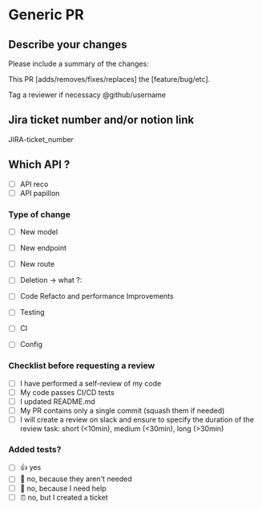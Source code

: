 # Generic PR

## Describe your changes

Please include a summary of the changes:

This PR [adds/removes/fixes/replaces] the [feature/bug/etc]. 

Tag a reviewer if necessacy  @github/username 

## Jira ticket number and/or notion link

JIRA-ticket_number

## Which API ?
- [ ] API reco
- [ ] API papillon

### Type of change
- [ ] New model
- [ ] New endpoint
- [ ] New route
- [ ] Deletion -> what ?:
- [ ] Code Refacto and performance Improvements
- [ ] Testing
- [ ] CI
- [ ] Config

      
### Checklist before requesting a review
- [ ] I have performed a self-review of my code
- [ ] My code passes CI/CD tests
- [ ] I updated README.md
- [ ] My PR contains only a single commit (squash them if needed)
- [ ] I will create a review on slack and ensure to specify the duration of the review task: short (<10min), medium (<30min), long (>30min)

### Added tests?
- [ ] 👍 yes
- [ ] 🙅 no, because they aren't needed
- [ ] 🙋 no, because I need help
- [ ] ⏰ no, but I created a ticket